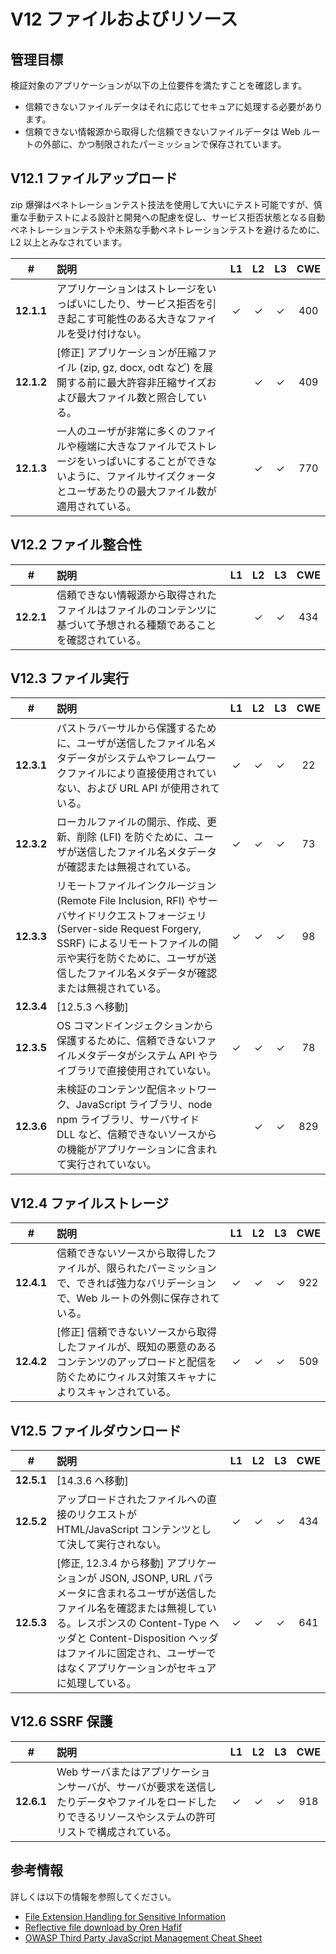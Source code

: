 # V12 ファイルおよびリソース

## 管理目標

検証対象のアプリケーションが以下の上位要件を満たすことを確認します。

* 信頼できないファイルデータはそれに応じてセキュアに処理する必要があります。
* 信頼できない情報源から取得した信頼できないファイルデータは Web ルートの外部に、かつ制限されたパーミッションで保存されています。

## V12.1 ファイルアップロード

zip 爆弾はペネトレーションテスト技法を使用して大いにテスト可能ですが、慎重な手動テストによる設計と開発への配慮を促し、サービス拒否状態となる自動ペネトレーションテストや未熟な手動ペネトレーションテストを避けるために、L2 以上とみなされています。

| # | 説明 | L1 | L2 | L3 | CWE |
| :---: | :--- | :---: | :---:| :---: | :---: |
| **12.1.1** | アプリケーションはストレージをいっぱいにしたり、サービス拒否を引き起こす可能性のある大きなファイルを受け付けない。 | ✓ | ✓ | ✓ | 400 |
| **12.1.2** | [修正] アプリケーションが圧縮ファイル (zip, gz, docx, odt など) を展開する前に最大許容非圧縮サイズおよび最大ファイル数と照合している。 | | ✓ | ✓ | 409 |
| **12.1.3** | 一人のユーザが非常に多くのファイルや極端に大きなファイルでストレージをいっぱいにすることができないように、ファイルサイズクォータとユーザあたりの最大ファイル数が適用されている。 | | ✓ | ✓ | 770 |

## V12.2 ファイル整合性

| # | 説明 | L1 | L2 | L3 | CWE |
| :---: | :--- | :---: | :---:| :---: | :---: |
| **12.2.1** | 信頼できない情報源から取得されたファイルはファイルのコンテンツに基づいて予想される種類であることを確認されている。 | | ✓ | ✓ | 434 |

## V12.3 ファイル実行

| # | 説明 | L1 | L2 | L3 | CWE |
| :---: | :--- | :---: | :---:| :---: | :---: |
| **12.3.1** | パストラバーサルから保護するために、ユーザが送信したファイル名メタデータがシステムやフレームワークファイルにより直接使用されていない、および URL API が使用されている。 | ✓ | ✓ | ✓ | 22 |
| **12.3.2** | ローカルファイルの開示、作成、更新、削除 (LFI) を防ぐために、ユーザが送信したファイル名メタデータが確認または無視されている。 | ✓ | ✓ | ✓ | 73 |
| **12.3.3** | リモートファイルインクルージョン (Remote File Inclusion, RFI) やサーバサイドリクエストフォージェリ (Server-side Request Forgery, SSRF) によるリモートファイルの開示や実行を防ぐために、ユーザが送信したファイル名メタデータが確認または無視されている。 | ✓ | ✓ | ✓ | 98 |
| **12.3.4** | [12.5.3 へ移動] | | | | |
| **12.3.5** | OS コマンドインジェクションから保護するために、信頼できないファイルメタデータがシステム API やライブラリで直接使用されていない。 | ✓ | ✓ | ✓ | 78 |
| **12.3.6** | 未検証のコンテンツ配信ネットワーク、JavaScript ライブラリ、node npm ライブラリ、サーバサイド DLL など、信頼できないソースからの機能がアプリケーションに含まれて実行されていない。 | | ✓ | ✓ | 829 |

## V12.4 ファイルストレージ

| # | 説明 | L1 | L2 | L3 | CWE |
| :---: | :--- | :---: | :---:| :---: | :---: |
| **12.4.1** | 信頼できないソースから取得したファイルが、限られたパーミッションで、できれば強力なバリデーションで、Web ルートの外側に保存されている。 | ✓ | ✓ | ✓ | 922 |
| **12.4.2** | [修正] 信頼できないソースから取得したファイルが、既知の悪意のあるコンテンツのアップロードと配信を防ぐためにウィルス対策スキャナによりスキャンされている。 | ✓ | ✓ | ✓ | 509 |

## V12.5 ファイルダウンロード

| # | 説明 | L1 | L2 | L3 | CWE |
| :---: | :--- | :---: | :---:| :---: | :---: |
| **12.5.1** | [14.3.6 へ移動] | | | | |
| **12.5.2** | アップロードされたファイルへの直接のリクエストが HTML/JavaScript コンテンツとして決して実行されない。 | ✓ | ✓ | ✓ | 434 |
| **12.5.3** | [修正, 12.3.4 から移動] アプリケーションが JSON, JSONP, URL パラメータに含まれるユーザが送信したファイル名を確認または無視している。レスポンスの Content-Type ヘッダと Content-Disposition ヘッダはファイルに固定され、ユーザーではなくアプリケーションがセキュアに処理している。 | ✓ | ✓ | ✓ | 641 |

## V12.6 SSRF 保護

| # | 説明 | L1 | L2 | L3 | CWE |
| :---: | :--- | :---: | :---:| :---: | :---: |
| **12.6.1** | Web サーバまたはアプリケーションサーバが、サーバが要求を送信したりデータやファイルをロードしたりできるリソースやシステムの許可リストで構成されている。 | ✓ | ✓ | ✓ | 918 |

## 参考情報

詳しくは以下の情報を参照してください。

* [File Extension Handling for Sensitive Information](https://owasp.org/www-community/vulnerabilities/Unrestricted_File_Upload)
* [Reflective file download by Oren Hafif](https://www.trustwave.com/Resources/SpiderLabs-Blog/Reflected-File-Download---A-New-Web-Attack-Vector/)
* [OWASP Third Party JavaScript Management Cheat Sheet](https://cheatsheetseries.owasp.org/cheatsheets/Third_Party_Javascript_Management_Cheat_Sheet.html)
